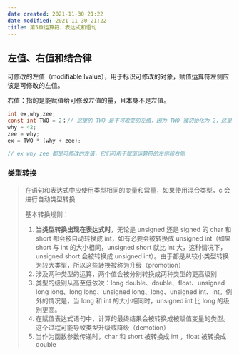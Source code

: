 ```yaml
---
date created: 2021-11-30 21:22
date modified: 2021-11-30 21:22
title: 第5章运算符、表达式和语句
---
```

## 左值、右值和结合律

可修改的左值（modifiable lvalue），用于标识可修改的对象，赋值运算符左侧应该是可修改的左值。

右值：指的是能赋值给可修改左值的量，且本身不是左值。

```c
int ex,why,zee;
const int TWO = 2；// 这里的 TWO 是不可改变的左值，因为 TWO 被初始化为 2，这里的 = 表示初始化，因此未违反规则
why = 42;
zee = why;
ex = TWO * (why + zee);

// ex why zee 都是可修改的左值，它们可用于赋值运算符的左侧和右侧
```





### 类型转换

> 在语句和表达式中应使用类型相同的变量和常量，如果使用混合类型，c 会进行自动类型转换
>
> 基本转换规则：
>
> 1. **当类型转换出现在表达式时**，无论是 unsigned 还是 signed 的 char 和 short 都会被自动转换成 int，如有必要会被转换成 unsigned int（如果 short 与 int 的大小相同，unsigned short 就比 int 大，这种情况下，unsigned short 会被转换成 unsigned int）。由于都是从较小类型转换为较大类型，所以这些转换被称为升级（promotion）
> 2. 涉及两种类型的运算，两个值会被分别转换成两种类型的更高级别
> 3. 类型的级别从高至低依次：long double、double、float、unsigned long long、long long、unsigned long、long、unsigned int、int。例外的情况是，当 long 和 int 的大小相同时，unsigned int 比 long 的级别更高。
> 4. 在赋值表达式语句中，计算的最终结果会被转换成被赋值变量的类型。这个过程可能导致类型升级或降级（demotion）
> 5. 当作为函数参数传递时，char 和 short 被转换成 int ，float 被转换成 double

